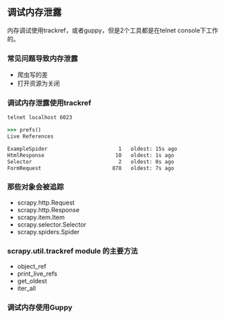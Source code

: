 ## 调试内存泄露

内存调试使用trackref，或者guppy，但是2个工具都是在telnet console下工作的。 

### 常见问题导致内存泄露
* 爬虫写的差
* 打开资源为关闭


### 调试内存泄露使用trackref
```cmd
telnet localhost 6023

>>> prefs()
Live References

ExampleSpider                       1   oldest: 15s ago
HtmlResponse                       10   oldest: 1s ago
Selector                            2   oldest: 0s ago
FormRequest                       878   oldest: 7s ago
```
### 那些对象会被追踪

* scrapy.http.Request
* scrapy.http.Response
* scrapy.item.Item
* scrapy.selector.Selector
* scrapy.spiders.Spider

### scrapy.util.trackref module 的主要方法
* object_ref
* print_live_refs
* get_oldest
* iter_all

### 调试内存使用Guppy

